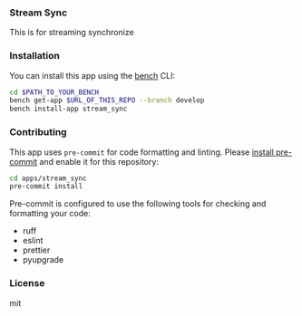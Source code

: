 ### Stream Sync

This is for streaming synchronize

### Installation

You can install this app using the [bench](https://github.com/frappe/bench) CLI:

```bash
cd $PATH_TO_YOUR_BENCH
bench get-app $URL_OF_THIS_REPO --branch develop
bench install-app stream_sync
```

### Contributing

This app uses `pre-commit` for code formatting and linting. Please [install pre-commit](https://pre-commit.com/#installation) and enable it for this repository:

```bash
cd apps/stream_sync
pre-commit install
```

Pre-commit is configured to use the following tools for checking and formatting your code:

- ruff
- eslint
- prettier
- pyupgrade

### License

mit
